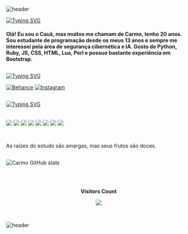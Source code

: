 ![header](https://capsule-render.vercel.app/api?color=0:ff0000,100:b80000&type=waving&height=120&section=header)

<a href="https://git.io/typing-svg"><img src="https://readme-typing-svg.demolab.com?font=Montserrat+Bold&size=24&pause=1000&color=F70000&width=435&lines=Seja+bem-vindo(a)+ao+meu+Github!;Welcome+to+my+Github!;Willkommen+auf+meinem+Github!" alt="Typing SVG" /></a>

#### Olá! Eu sou o Cauã, mas muitos me chamam de Carmo, tenho 20 anos. Sou estudante de programação desde os meus 13 anos e sempre me interessei pela área de segurança cibernética e IA. Gosto de Python, Ruby, JS, CSS, HTML, Lua, Perl e possuo bastante experiência em Bootstrap. 

##
<a href="https://git.io/typing-svg"><img src="https://readme-typing-svg.demolab.com?font=Montserrat+Bold&size=17&pause=1000&color=F70000&width=435&lines=Minhas+redes+sociais!;My+social+networks!;Meine+sozialen+Netzwerke!" alt="Typing SVG" /></a>

[![Behance](https://img.shields.io/badge/-Behance-blue?style=for-the-badge&logo=behance&logoColor=white)](https://behance.net/11kalashnikov)
[![Instagram](https://img.shields.io/badge/Instagram-E4405F?style=for-the-badge&logo=instagram&logoColor=white
)](https://www.instagram.com/cannibalizzare/)

## 
<a href="https://git.io/typing-svg"><img src="https://readme-typing-svg.demolab.com?font=Montserrat+Bold&size=17&pause=1000&color=F70000&width=435&lines=Conhecimentos+em%3A;Knowledge+in%3A;Wissen+in%3A" alt="Typing SVG" /></a>
<div style="display: inline_block"><br/>
  <img align="center" src="https://img.shields.io/badge/Ruby-CC342D?style=for-the-badge&logo=ruby&logoColor=white" />
  <img align="center" src="https://img.shields.io/badge/HTML-239120?style=for-the-badge&logo=html5&logoColor=white" />
  <img align="center" src="https://img.shields.io/badge/CSS-239120?&style=for-the-badge&logo=css3&logoColor=white" />
  <img align="center" src="https://img.shields.io/badge/JavaScript-F7DF1E?style=for-the-badge&logo=javascript&logoColor=black" />
  <img align="center" src="https://img.shields.io/badge/Python-14354C?style=for-the-badge&logo=python&logoColor=white" />
  <img align="center" src="https://img.shields.io/badge/Lua-2C2D72?style=for-the-badge&logo=lua&logoColor=white" />
  <img align="center" src="https://img.shields.io/badge/Perl-39457E?style=for-the-badge&logo=perl&logoColor=white" />
  <img align="center" src="https://img.shields.io/badge/Bootstrap-563D7C?style=for-the-badge&logo=bootstrap&logoColor=white" />
</div><br/> 

##
As raízes do estudo são amargas, mas seus frutos são doces.
##
![Carmo GitHub stats](https://github-readme-stats.vercel.app/api?username=canibalismo&show_icons=true&theme=dracula)
##

<div align="center">
<br><p align="centre"><b>Visitors Count</b></p>
<p align="center"><img align="center" src="https://profile-counter.glitch.me/{canibalismo}/count.svg" /></p>
<br>
</div>

![header](https://capsule-render.vercel.app/api?color=0:ff0000,100:b80000&type=waving&height=120&section=footer)
